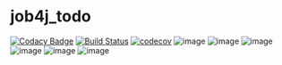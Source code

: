 # job4j_todo

[![Codacy Badge](https://app.codacy.com/project/badge/Grade/7fef3355dec8402eada8f4719e04b32c)](https://www.codacy.com/gh/DlNZzz/job4j_todo/dashboard?utm_source=github.com&amp;utm_medium=referral&amp;utm_content=DlNZzz/job4j_todo&amp;utm_campaign=Badge_Grade)
[![Build Status](https://app.travis-ci.com/DlNZzz/job4j_dreamjob.svg?branch=master)](https://app.travis-ci.com/DlNZzz/job4j_dreamjob)
[![codecov](https://codecov.io/gh/DlNZzz/job4j_grabber/branch/master/graph/badge.svg?token=LGGZ49EZFI)](https://codecov.io/gh/DlNZzz/job4j_dreamjob)
![image](https://user-images.githubusercontent.com/49880295/177380232-ddd2b2cf-dcb3-463b-97cd-1043dc9a0ea4.png)
![image](https://user-images.githubusercontent.com/49880295/177380311-0d685c4e-4927-41f6-b202-fbdbdc66e7ed.png)
![image](https://user-images.githubusercontent.com/49880295/177380385-cb058d36-e11b-4c9c-895d-d74b10276a1a.png)
![image](https://user-images.githubusercontent.com/49880295/177380408-b7f1735e-83ac-410f-99f6-eb67119bdf4a.png)
![image](https://user-images.githubusercontent.com/49880295/177380433-436b9f21-13ff-4455-b2b5-ac1d368bf8ef.png)
![image](https://user-images.githubusercontent.com/49880295/177380448-34490d00-89e3-46a5-8100-45eae898815c.png)



